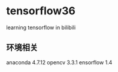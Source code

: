 # tensorflow36
learning tensorflow in bilibili

## 环境相关
  anaconda 4.7.12
  opencv 3.3.1
  ensorflow 1.4
